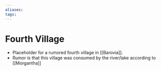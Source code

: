 ```yaml
---
aliases: 
tags: 
---
```


# Fourth Village

- Placeholder for a rumored fourth village in [[Barovia]].
- Rumor is that this village was consumed by the river/lake according to [[Morgantha]]